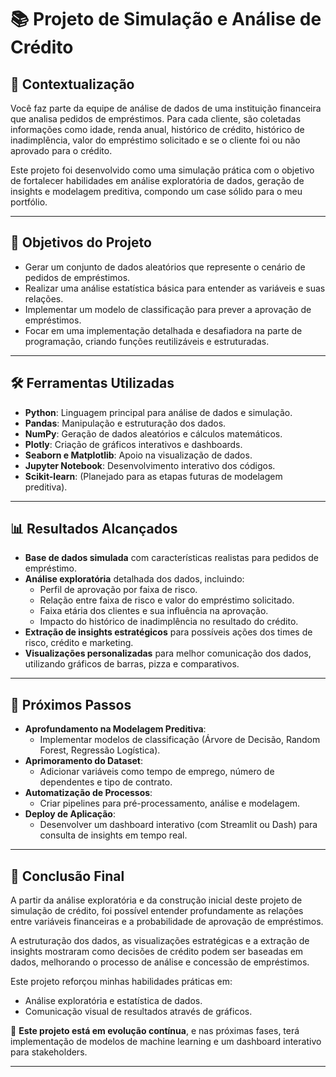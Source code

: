 # 📚 Projeto de Simulação e Análise de Crédito

## 🏦 Contextualização

Você faz parte da equipe de análise de dados de uma instituição financeira que analisa pedidos de empréstimos. Para cada cliente, são coletadas informações como idade, renda anual, histórico de crédito, histórico de inadimplência, valor do empréstimo solicitado e se o cliente foi ou não aprovado para o crédito.

Este projeto foi desenvolvido como uma simulação prática com o objetivo de fortalecer habilidades em análise exploratória de dados, geração de insights e modelagem preditiva, compondo um case sólido para o meu portfólio.

---

## 🎯 Objetivos do Projeto

- Gerar um conjunto de dados aleatórios que represente o cenário de pedidos de empréstimos.
- Realizar uma análise estatística básica para entender as variáveis e suas relações.
- Implementar um modelo de classificação para prever a aprovação de empréstimos.
- Focar em uma implementação detalhada e desafiadora na parte de programação, criando funções reutilizáveis e estruturadas.

---

## 🛠️ Ferramentas Utilizadas

- **Python**: Linguagem principal para análise de dados e simulação.
- **Pandas**: Manipulação e estruturação dos dados.
- **NumPy**: Geração de dados aleatórios e cálculos matemáticos.
- **Plotly**: Criação de gráficos interativos e dashboards.
- **Seaborn e Matplotlib**: Apoio na visualização de dados.
- **Jupyter Notebook**: Desenvolvimento interativo dos códigos.
- **Scikit-learn**: (Planejado para as etapas futuras de modelagem preditiva).

---

## 📊 Resultados Alcançados

- **Base de dados simulada** com características realistas para pedidos de empréstimo.
- **Análise exploratória** detalhada dos dados, incluindo:
  - Perfil de aprovação por faixa de risco.
  - Relação entre faixa de risco e valor do empréstimo solicitado.
  - Faixa etária dos clientes e sua influência na aprovação.
  - Impacto do histórico de inadimplência no resultado do crédito.
- **Extração de insights estratégicos** para possíveis ações dos times de risco, crédito e marketing.
- **Visualizações personalizadas** para melhor comunicação dos dados, utilizando gráficos de barras, pizza e comparativos.

---

## 🔮 Próximos Passos

- **Aprofundamento na Modelagem Preditiva**:
  - Implementar modelos de classificação (Árvore de Decisão, Random Forest, Regressão Logística).
- **Aprimoramento do Dataset**:
  - Adicionar variáveis como tempo de emprego, número de dependentes e tipo de contrato.
- **Automatização de Processos**:
  - Criar pipelines para pré-processamento, análise e modelagem.
- **Deploy de Aplicação**:
  - Desenvolver um dashboard interativo (com Streamlit ou Dash) para consulta de insights em tempo real.

---

## 📝 Conclusão Final

A partir da análise exploratória e da construção inicial deste projeto de simulação de crédito, foi possível entender profundamente as relações entre variáveis financeiras e a probabilidade de aprovação de empréstimos.

A estruturação dos dados, as visualizações estratégicas e a extração de insights mostraram como decisões de crédito podem ser baseadas em dados, melhorando o processo de análise e concessão de empréstimos.

Este projeto reforçou minhas habilidades práticas em:

- Análise exploratória e estatística de dados.
- Comunicação visual de resultados através de gráficos.

🔎 **Este projeto está em evolução contínua**, e nas próximas fases, terá implementação de modelos de machine learning e um dashboard interativo para stakeholders.

---
